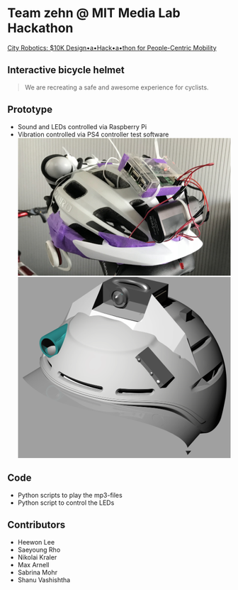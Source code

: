 # Team zehn @ MIT Media Lab Hackathon
[City Robotics: $10K Design•a•Hack•a•thon for People-Centric Mobility](https://www.media.mit.edu/events/city-robotics-hackathon/)

## Interactive bicycle helmet
> We are recreating a safe and awesome experience for cyclists.

## Prototype
+ Sound and LEDs controlled via Raspberry Pi
+ Vibration controlled via PS4 controller test software
![Prototype](https://github.com/shanuv/zehn/blob/master/prototype.jpg "")
![Rendering](https://github.com/shanuv/zehn/blob/master/rendering.png "")

## Code
+ Python scripts to play the mp3-files
+ Python script to control the LEDs

## Contributors
+ Heewon Lee
+ Saeyoung Rho
+ Nikolai Kraler
+ Max Arnell
+ Sabrina Mohr
+ Shanu Vashishtha
